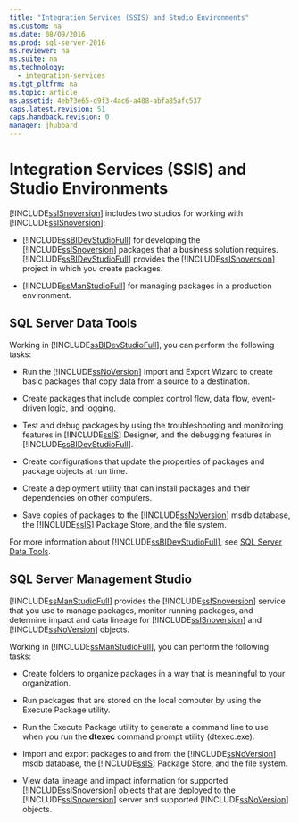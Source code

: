 ```yaml
---
title: "Integration Services (SSIS) and Studio Environments"
ms.custom: na
ms.date: 08/09/2016
ms.prod: sql-server-2016
ms.reviewer: na
ms.suite: na
ms.technology: 
  - integration-services
ms.tgt_pltfrm: na
ms.topic: article
ms.assetid: 4eb73e65-d9f3-4ac6-a408-abfa85afc537
caps.latest.revision: 51
caps.handback.revision: 0
manager: jhubbard
---
```

# Integration Services (SSIS) and Studio Environments
[!INCLUDE[ssISnoversion](../../Topics/TopicNameContainA/tokens/ssISnoversion_md.md)] includes two studios for working with [!INCLUDE[ssISnoversion](../../Topics/TopicNameContainA/tokens/ssISnoversion_md.md)]:  
  
-   [!INCLUDE[ssBIDevStudioFull](../../Topics/TopicNameContainA/tokens/ssBIDevStudioFull_md.md)] for developing the [!INCLUDE[ssISnoversion](../../Topics/TopicNameContainA/tokens/ssISnoversion_md.md)] packages that a business solution requires. [!INCLUDE[ssBIDevStudioFull](../../Topics/TopicNameContainA/tokens/ssBIDevStudioFull_md.md)] provides the [!INCLUDE[ssISnoversion](../../Topics/TopicNameContainA/tokens/ssISnoversion_md.md)] project in which you create packages.  
  
-   [!INCLUDE[ssManStudioFull](../../Topics/TopicNameContainA/tokens/ssManStudioFull_md.md)] for managing packages in a production environment.  
  
## SQL Server Data Tools  
 Working in [!INCLUDE[ssBIDevStudioFull](../../Topics/TopicNameContainA/tokens/ssBIDevStudioFull_md.md)], you can perform the following tasks:  
  
-   Run the [!INCLUDE[ssNoVersion](../../Topics/TopicNameContainA/tokens/ssNoVersion_md.md)] Import and Export Wizard to create basic packages that copy data from a source to a destination.  
  
-   Create packages that include complex control flow, data flow, event-driven logic, and logging.  
  
-   Test and debug packages by using the troubleshooting and monitoring features in [!INCLUDE[ssIS](../../Topics/TopicNameContainA/tokens/ssIS_md.md)] Designer, and the debugging features in [!INCLUDE[ssBIDevStudioFull](../../Topics/TopicNameContainA/tokens/ssBIDevStudioFull_md.md)].  
  
-   Create configurations that update the properties of packages and package objects at run time.  
  
-   Create a deployment utility that can install packages and their dependencies on other computers.  
  
-   Save copies of packages to the [!INCLUDE[ssNoVersion](../../Topics/TopicNameContainA/tokens/ssNoVersion_md.md)] msdb database, the [!INCLUDE[ssIS](../../Topics/TopicNameContainA/tokens/ssIS_md.md)] Package Store, and the file system.  
  
 For more information about [!INCLUDE[ssBIDevStudioFull](../../Topics/TopicNameContainA/tokens/ssBIDevStudioFull_md.md)], see [SQL Server Data Tools](https://msdn.microsoft.com/library/hh272686.aspx).  
  
## SQL Server Management Studio  
 [!INCLUDE[ssManStudioFull](../../Topics/TopicNameContainA/tokens/ssManStudioFull_md.md)] provides the [!INCLUDE[ssISnoversion](../../Topics/TopicNameContainA/tokens/ssISnoversion_md.md)] service that you use to manage packages, monitor running packages, and determine impact and data lineage for [!INCLUDE[ssISnoversion](../../Topics/TopicNameContainA/tokens/ssISnoversion_md.md)] and [!INCLUDE[ssNoVersion](../../Topics/TopicNameContainA/tokens/ssNoVersion_md.md)] objects.  
  
 Working in [!INCLUDE[ssManStudioFull](../../Topics/TopicNameContainA/tokens/ssManStudioFull_md.md)], you can perform the following tasks:  
  
-   Create folders to organize packages in a way that is meaningful to your organization.  
  
-   Run packages that are stored on the local computer by using the Execute Package utility.  
  
-   Run the Execute Package utility to generate a command line to use when you run the **dtexec** command prompt utility (dtexec.exe).  
  
-   Import and export packages to and from the [!INCLUDE[ssNoVersion](../../Topics/TopicNameContainA/tokens/ssNoVersion_md.md)] msdb database, the [!INCLUDE[ssIS](../../Topics/TopicNameContainA/tokens/ssIS_md.md)] Package Store, and the file system.  
  
-   View data lineage and impact information for supported [!INCLUDE[ssISnoversion](../../Topics/TopicNameContainA/tokens/ssISnoversion_md.md)] objects that are deployed to the [!INCLUDE[ssISnoversion](../../Topics/TopicNameContainA/tokens/ssISnoversion_md.md)] server and supported [!INCLUDE[ssNoVersion](../../Topics/TopicNameContainA/tokens/ssNoVersion_md.md)] objects.